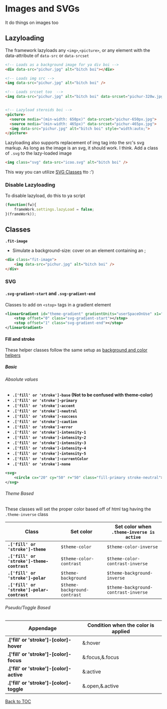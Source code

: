 # Images and SVGs

It do things on images too

## Lazyloading

The framework lazyloads any `<img>`,`<picture>`, or any element with the data-attribute of `data-src` or `data-srcset`

```html
<!-- Loads as a background image for ya div boi -->
<div data-src="pichur.jpg" alt="bitch boi"></div>

<!-- Loads img src -->
<img data-src="pichur.jpg" alt="bitch boi" />

<!-- Loads srcset too  -->
<img data-src="pichur.jpg" alt="bitch boi" data-srcset="pichur-320w.jpg 320w" />


<!-- Lazyload steroids boi -->
<picture>
  <source media="(min-width: 650px)" data-srcset="pichur-650px.jpg">
  <source media="(min-width: 465px)" data-srcset="pichur-465px.jpg">
  <img data-src="pichur.jpg" alt="bitch boi" style="width:auto;">
</picture>
```

Lazyloading also supports replacement of img tag into the src's svg markup. As long as the image is an svg, it should work. I think. Add a class of `.svg` to the lazy-loaded image

```html
<img class="svg" data-src="icoo.svg" alt="bitch boi" />
```

This way you can utilize [SVG Classes](#svg) tto :')

### Disable Lazyloading
To disable lazyload, do this to ya script
```js
(function(fw){
	frameWork.settings.lazyLoad = false;
}(frameWork));
```

## Classes
**`.fit-image`**

*	Simulate a background-size: cover on an element containing an <img>;

```html
<div class="fit-image">
	<img data-src="pichur.jpg" alt="bitch boi" />
</div>
```

### SVG
####	**`.svg-gradient-start`** and **`.svg-gradient-end`** 

Classes to add on `<stop>` tags in a gradient element

```xml
<linearGradient id="theme-gradient" gradientUnits="userSpaceOnUse" x1="0" y1="0" x2="194.3924" y2="29">
	<stop offset="0" class="svg-gradient-start"></stop>
	<stop offset="1" class="svg-gradient-end"></stop>
</linearGradient>
```


#### Fill and stroke

These helper classes follow the same setup as [background and color helpers](../scaffolding/helpers.md#background-and-colors)

##### Basic

###### Absolute values
*   **`.['fill' or 'stroke']-base` (Not to be confused with theme-color)**
*   **`.['fill' or 'stroke']-primary`**
*   **`.['fill' or 'stroke']-accent`**
*   **`.['fill' or 'stroke']-neutral`**
*   **`.['fill' or 'stroke']-success`**
*   **`.['fill' or 'stroke']-caution`**
*   **`.['fill' or 'stroke']-error`**
*   **`.['fill' or 'stroke']-intensity-1`**
*   **`.['fill' or 'stroke']-intensity-2`**
*   **`.['fill' or 'stroke']-intensity-3`**
*   **`.['fill' or 'stroke']-intensity-4`**
*   **`.['fill' or 'stroke']-intensity-5`**
*   **`.['fill' or 'stroke']-currentColor`**
*   **`.['fill' or 'stroke']-none`**


```xml
<svg>
	<circle cx="20" cy="50" r="50" class="fill-primary stroke-neutral">
</svg>
```

###### Theme Based

These classes will set the proper color based off of html tag having the `.theme-inverse` class

| Class							 | Set color | Set color when `.theme-inverse is active`				|
| --							| --		| --														|
| **`.['fill' or 'stroke']-theme`**			| `$theme-color` 				| `$theme-color-inverse`				|
| **`.['fill' or 'stroke']-theme-contrast`** 	| `$theme-color-contrast`		| `$theme-color-contrast-inverse`		|
| **`.['fill' or 'stroke']-polar`** 			| `$theme-background`			| `$theme-background-inverse`			|
| **`.['fill' or 'stroke']-polar-contrast`** 	| `$theme-background-contrast` 	| `$theme-background-contrast-inverse` 	|


###### Pseudo/Toggle Based

| Appendage | Condition when the color is applied |
| -- | -- |
| **.['fill' or 'stroke']-[color]-hover** | &:hover |
| **.['fill' or 'stroke']-[color]-focus** | &:focus,&.focus |
| **.['fill' or 'stroke']-[color]-active** | &:active |
| **.['fill' or 'stroke']-[color]-toggle** | &.open,&.active |



[Back to TOC](../../../readme.md)